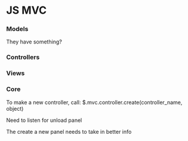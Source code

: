# JS MVC


### Models

   They have something?


### Controllers


### Views

### Core

To make a new controller, call:
$.mvc.controller.create(controller_name, object)


Need to listen for unload panel

The create a new panel needs to take in better info